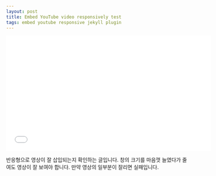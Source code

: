 ```yaml
---
layout: post
title: Embed YouTube video responsively test
tags: embed youtube responsive jekyll plugin
---
```

<iframe width="560" height="315" src="//www.youtube.com/embed/DKDVhCWsgP4" frameborder="0" allowfullscreen></iframe>

반응형으로 영상이 잘 삽입되는지 확인하는 글입니다. 창의 크기를 마음껏 늘였다가 줄여도 영상이 잘 보여야 합니다. 만약 영상의 일부분이 잘리면 실패입니다.

